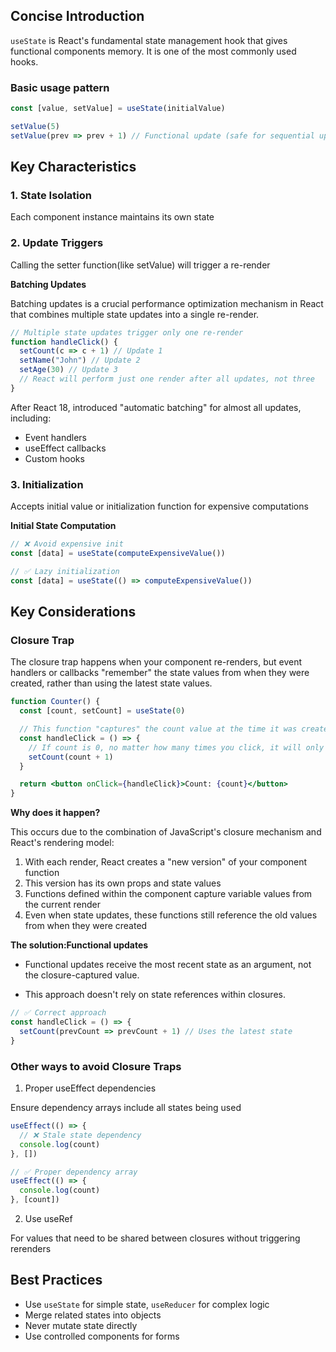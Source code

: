## Concise Introduction

`useState` is React's fundamental state management hook that gives functional components memory. It is one of the most commonly used hooks.

### Basic usage pattern

```jsx
const [value, setValue] = useState(initialValue)

setValue(5)
setValue(prev => prev + 1) // Functional update (safe for sequential updates)
```

## Key Characteristics

### 1. State Isolation

Each component instance maintains its own state

### 2. Update Triggers

Calling the setter function(like setValue) will trigger a re-render

**Batching Updates**

Batching updates is a crucial performance optimization mechanism in React that combines multiple state updates into a single re-render.

```jsx
// Multiple state updates trigger only one re-render
function handleClick() {
  setCount(c => c + 1) // Update 1
  setName("John") // Update 2
  setAge(30) // Update 3
  // React will perform just one render after all updates, not three
}
```

After React 18, introduced "automatic batching" for almost all updates, including:

- Event handlers
- useEffect callbacks
- Custom hooks

### 3. Initialization

Accepts initial value or initialization function for expensive computations

**Initial State Computation**

```jsx
// ❌ Avoid expensive init
const [data] = useState(computeExpensiveValue())

// ✅ Lazy initialization
const [data] = useState(() => computeExpensiveValue())
```

## Key Considerations

### Closure Trap

The closure trap happens when your component re-renders, but event handlers or callbacks "remember" the state values from when they were created, rather than using the latest state values.

```jsx
function Counter() {
  const [count, setCount] = useState(0)

  // This function "captures" the count value at the time it was created
  const handleClick = () => {
    // If count is 0, no matter how many times you click, it will only set count to 1
    setCount(count + 1)
  }

  return <button onClick={handleClick}>Count: {count}</button>
}
```

**Why does it happen?**

This occurs due to the combination of JavaScript's closure mechanism and React's rendering model:

1. With each render, React creates a "new version" of your component function
2. This version has its own props and state values
3. Functions defined within the component capture variable values from the current render
4. Even when state updates, these functions still reference the old values from when they were created

**The solution:Functional updates**

- Functional updates receive the most recent state as an argument, not the closure-captured value.

- This approach doesn't rely on state references within closures.

```jsx
// ✅ Correct approach
const handleClick = () => {
  setCount(prevCount => prevCount + 1) // Uses the latest state
}
```

### Other ways to avoid Closure Traps

1.  Proper useEffect dependencies

Ensure dependency arrays include all states being used

```jsx
useEffect(() => {
  // ❌ Stale state dependency
  console.log(count)
}, [])

// ✅ Proper dependency array
useEffect(() => {
  console.log(count)
}, [count])
```

2. Use useRef

For values that need to be shared between closures without triggering rerenders

## Best Practices

- Use `useState` for simple state, `useReducer` for complex logic
- Merge related states into objects
- Never mutate state directly
- Use controlled components for forms
